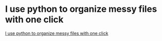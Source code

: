 # I use python to organize messy files with one click
[I use python to organize messy files with one click](https://aiwithcloud.com/2022/09/19/i_use_python_to_organize_messy_files_with_one_click/)